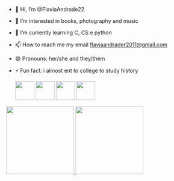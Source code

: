 - 👋 Hi, I’m @FlaviaAndrade22
- 👀 I’m interested in books, photography and music
- 🌱 I’m currently learning C, CS e python
- 📫 How to reach me my email flaviaandrader2011@gmail.com 
- 😄 Pronouns: her/she and they/them
- ⚡ Fun fact: i almost ent to college to study history

  <img src="https://cdn.jsdelivr.net/gh/devicons/devicon@latest/icons/c/c-original.svg" height="50" />
  <img src="https://cdn.jsdelivr.net/gh/devicons/devicon@latest/icons/css3/css3-original.svg" height="50" />
  <img src="https://cdn.jsdelivr.net/gh/devicons/devicon@latest/icons/python/python-original.svg" height="50" />
  <img src="https://cdn.jsdelivr.net/gh/devicons/devicon@latest/icons/html5/html5-original.svg" height="50" />
  
          
          
          
<div>
<a href="https://github.com/FlaviaAndrade22">
<img loading="lazy" height="180em" src="https://github-readme-stats.vercel.app/api/top-langs/?FlaviaAndrade22&layout=compact&langs_count=7&theme=dracula"/>
<img loading="lazy" height="180em" src="https://github-readme-stats.vercel.app/api?FlaviaAndrade22&show_icons=true&theme=dracula&include_all_commits=true&count_private=true"/>
</div>
<!---
FlaviaAndrade22/FlaviaAndrade22 is a ✨ special ✨ repository because its `README.md` (this file) appears on your GitHub profile.
You can click the Preview link to take a look at your changes.
--->
